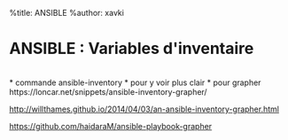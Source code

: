 %title: ANSIBLE
%author: xavki


# ANSIBLE : Variables d'inventaire



<br>
* commande ansible-inventory
		* pour y voir plus clair
		* pour grapher

<br>
https://loncar.net/snippets/ansible-inventory-grapher/

http://willthames.github.io/2014/04/03/an-ansible-inventory-grapher.html

https://github.com/haidaraM/ansible-playbook-grapher
